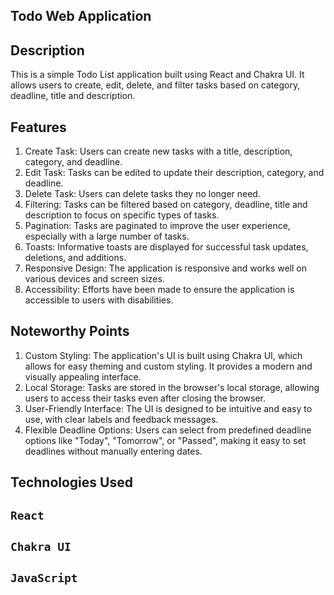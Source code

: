 ## Todo Web Application
 

## Description
This is a simple Todo List application built using React and Chakra UI. It allows users to create, edit, delete, and filter tasks based on category, deadline, title and description.

## Features


 1. Create Task: Users can create new tasks with a title, description, category, and deadline.
 2.  Edit Task: Tasks can be edited to update their description, category, and deadline.
 3. Delete Task: Users can delete tasks they no longer need.
 4. Filtering: Tasks can be filtered based on category, deadline, title and description to focus on specific types of tasks.
 5.  Pagination: Tasks are paginated to improve the user experience, especially with a large number of tasks.
 6. Toasts: Informative toasts are displayed for successful task updates, deletions, and additions.
 7. Responsive Design: The application is responsive and works well on various devices and screen sizes.
 8. Accessibility: Efforts have been made to ensure the application is accessible to users with disabilities.

## Noteworthy Points

1. Custom Styling: The application's UI is built using Chakra UI, which allows for easy theming and custom styling. It provides a modern and visually appealing interface.
2. Local Storage: Tasks are stored in the browser's local storage, allowing users to access their tasks even after closing the browser.
3. User-Friendly Interface: The UI is designed to be intuitive and easy to use, with clear labels and feedback messages.
4. Flexible Deadline Options: Users can select from predefined deadline options like "Today", "Tomorrow", or "Passed", making it easy to set deadlines   without manually entering dates.


## Technologies Used
 ## `React`  
 ## `Chakra UI`
 ## `JavaScript`

